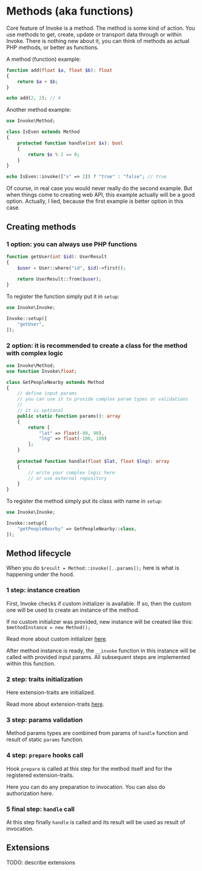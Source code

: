# Methods (aka functions)

Core feature of Invoke is a method. The method is some kind of action. You use methods to get, create, update or
transport data through or within Invoke. There is nothing new about it, you can think of methods as actual PHP methods,
or better as functions.

A method (function) example:

```php
function add(float $a, float $b): float
{
    return $a + $b;
}

echo add(2, 2); // 4
```

Another method example:

```php
use Invoke\Method;

class IsEven extends Method
{
    protected function handle(int $x): bool
    {
        return $x % 2 == 0;
    }
}

echo IsEven::invoke(["x" => 2]) ? "true" : "false"; // true
```

Of course, in real case you would never really do the second example. But when things come to creating web API, this
example actually will be a good option. Actually, I lied, because the first example is better option in this case.

## Creating methods

### 1 option: you can always use PHP functions

```php
function getUser(int $id): UserResult
{
    $user = User::where("id", $id)->first();
    
    return UserResult::from($user);
}
```

To register the function simply put it in `setup`:

```php
use Invoke\Invoke;

Invoke::setup([
    "getUser",
]);
```

### 2 option: it is recommended to create a class for the method with complex logic

```php
use Invoke\Method;
use function Invoke\float;

class GetPeopleNearby extends Method
{
    // define input params
    // you can use it to provide complex param types or validations
    // 
    // it is optional
    public static function params(): array
    {
        return [
            "lat" => float(-90, 90),
            "lng" => float(-180, 180)
        ];
    }
    
    protected function handle(float $lat, float $lng): array
    {
        // write your complex logic here
        // or use external repository
    }
}
```

To register the method simply put its class with name in `setup`:

```php
use Invoke\Invoke;

Invoke::setup([
    "getPeopleNearby" => GetPeopleNearby::class,
]);
```

## Method lifecycle

When you do `$result = Method::invoke([..params]);` here is what is happening under the hood.

### 1 step: instance creation

First, Invoke checks if custom initializer is available. If so, then the custom one will be used to create an instance
of the method.

If no custom initializer was provided, new instance will be created like this: `$methodInstance = new Method();`

Read more about custom initializer [here](configuration#custom-initializer).

After method instance is ready, the `__invoke` function in this instance will be called with provided input params. All
subsequent steps are implemented within this function.

### 2 step: traits initialization

Here extension-traits are initialized.

Read more about extension-traits [here](#extensions).

### 3 step: params validation

Method params types are combined from params of `handle` function and result of static `params` function.

### 4 step: `prepare` hooks call

Hook `prepare` is called at this step for the method itself and for the registered extension-traits.

Here you can do any preparation to invocation. You can also do authorization here.

### 5 final step: `handle` call

At this step finally `handle` is called and its result will be used as result of invocation.

## Extensions

TODO: describe extensions
